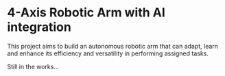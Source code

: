 # 4-Axis Robotic Arm with AI integration

This project aims to build an autonomous robotic arm that can adapt, learn and enhance its efficiency and versatility in performing assigned tasks.

Still in the works...
